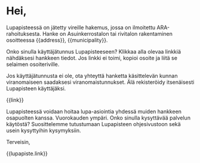 # Hei,

Lupapisteessä on jätetty vireille hakemus, jossa on ilmoitettu ARA-rahoituksesta. Hanke on Asuinkerrostalon tai rivitalon rakentaminen osoitteessa {{address}}, {{municipality}}.

Onko sinulla käyttäjätunnus Lupapisteeseen? Klikkaa alla olevaa linkkiä nähdäksesi hankkeen tiedot. Jos linkki ei toimi, kopioi osoite ja liitä se selaimen osoiteriville.

Jos käyttäjätunnusta ei ole, ota yhteyttä hanketta käsittelevän kunnan viranomaiseen saadaksesi viranomaistunnukset. Älä rekisteröidy itsenäisesti Lupapisteen käyttäjäksi.

{{link}}

Lupapisteessä voidaan hoitaa lupa-asiointia yhdessä muiden hankkeen osapuolten kanssa. Vuorokauden ympäri. Onko sinulla kysyttävää palvelun käytöstä? 
Suosittelemme tutustumaan Lupapisteen ohjesivustoon sekä usein kysyttyihin kysymyksiin.

Terveisin,

{{lupapiste.link}}